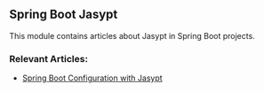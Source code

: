 ## Spring Boot Jasypt

This module contains articles about Jasypt in Spring Boot projects.

### Relevant Articles: 

- [Spring Boot Configuration with Jasypt](https://www.nabgc.com/spring-boot-jasypt)
